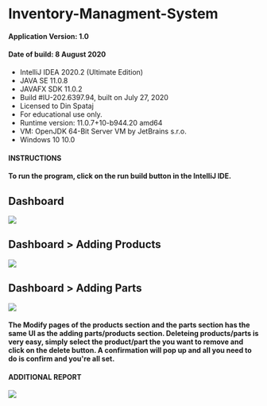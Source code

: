 # Inventory-Managment-System

#### Application Version: 1.0
#### Date of build: 8 August 2020

- IntelliJ IDEA 2020.2 (Ultimate Edition)
- JAVA SE 11.0.8
- JAVAFX SDK 11.0.2
- Build #IU-202.6397.94, built on July 27, 2020
- Licensed to Din Spataj
- For educational use only.
- Runtime version: 11.0.7+10-b944.20 amd64
- VM: OpenJDK 64-Bit Server VM by JetBrains s.r.o.
- Windows 10 10.0

#### INSTRUCTIONS
#### To run the program, click on the run build button in the IntelliJ IDE.

## Dashboard
![](https://github.com/DinShpati/Inventory-Managment-System-C482/blob/main/imgs/1.PNG?raw=true)

## Dashboard > Adding Products
![](https://github.com/DinShpati/Inventory-Managment-System-C482/blob/main/imgs/2.PNG?raw=true)

## Dashboard > Adding Parts
![](https://github.com/DinShpati/Inventory-Managment-System-C482/blob/main/imgs/3.PNG?raw=true)

#### The Modify pages of the products section and the parts section has the same UI as the adding parts/products section. Deleteing products/parts is very easy, simply select the product/part the you want to remove and click on the delete button. A confirmation will pop up and all you need to do is confirm and you're all set. 

#### ADDITIONAL REPORT
![](https://github.com/DinShpati/Inventory-Managment-System-C482/blob/main/imgs/Capture.PNG?raw=true)
